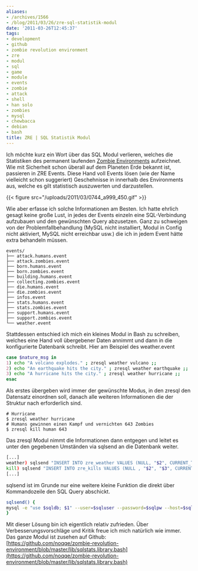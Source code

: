 ```yaml
---
aliases:
- /archives/1566
- /blog/2011/03/26/zre-sql-statistik-modul
date: '2011-03-26T12:45:37'
tags:
- development
- github
- zombie revolution environment
- zre
- modul
- sql
- game
- module
- events
- zombie
- attack
- shell
- han solo
- zombies
- mysql
- chewbacca
- debian
- bash
title: ZRE | SQL Statistik Modul
---
```


Ich möchte kurz ein Wort über das SQL Modul verlieren, welches die
Statistiken des permanent laufenden [Zombie
Environments](http://zombies.n0q.org) aufzeichnet. Wie mit Sicherheit schon
überall auf dem Planeten Erde bekannt ist, passieren in ZRE Events. Diese
Hand voll Events lösen (wie der Name vielleicht schon suggeriert)
Geschehnisse in innerhalb des Environments aus, welche es gilt statistisch
auszuwerten und darzustellen.

{{< figure src="/uploads/2011/03/0744_a999_450.gif" >}}

Wie aber erfasse ich solche Informationen am Besten. Ich hatte ehrlich
gesagt keine große Lust, in jedes der Events einzeln eine SQL-Verbindung
aufzubauen und den gewünschten Query abzusetzen. Ganz zu schweigen von der
Problemfallbehandlung (MySQL nicht installiert, Modul in Config nicht
aktiviert, MySQL nicht erreichbar usw.) die ich in jedem Event hätte extra
behandeln müssen.

```
events/
├── attack.humans.event
├── attack.zombies.event
├── born.humans.event
├── born.zombies.event
├── building.humans.event
├── collecting.zombies.event
├── die.humans.event
├── die.zombies.event
├── infos.event
├── stats.humans.event
├── stats.zombies.event
├── support.humans.event
├── support.zombies.event
└── weather.event
```

Stattdessen entschied ich mich ein kleines Modul in Bash zu schreiben, welches eine Hand voll übergebener Daten annimmt und dann in die konfigurierte Datenbank schreibt.  Hier am Beispiel des weather.event

``` bash
case $nature_msg in
1) echo "A volcano explodes." ; zresql weather vulcano ;;
2) echo "An earthquake hits the city." ; zresql weather earthquake ;;
3) echo "A hurricane hits the city." ; zresql weather hurricane ;;
esac
```

Als erstes übergeben wird immer der gewünschte Modus, in den zresql den
Datensatz einordnen soll, danach alle weiteren Informationen die der
Struktur nach erforderlich sind.

```
# Hurricane
$ zresql weather hurricane
# Humans gewinnen einen Kampf und vernichten 643 Zombies
$ zresql kill human 643
```

Das zresql Modul nimmt die Informationen dann entgegen und leitet es unter
den gegebenen Umständen via sqlsend an die Datenbank weiter.

``` bash
[...]
weather) sqlsend "INSERT INTO zre_weather VALUES (NULL, "$2", CURRENT_TIMESTAMP);" ;;
kill) sqlsend "INSERT INTO zre_kills VALUES (NULL , "$2", "$3", CURRENT_TIMESTAMP);" ;;
[...]
```

sqlsend ist im Grunde nur eine weitere kleine Funktion die direkt über
Kommandozeile den SQL Query abschickt.

``` bash
sqlsend() {
mysql -e "use $sqldb; $1" --user=$sqluser --password=$sqlpw --host=$sqlhost
}
```

Mit dieser Lösung bin ich eigentlich relativ zufrieden. Über
Verbesserungsvorschläge und Kritik freue ich mich natürlich wie immer. Das
ganze Modul ist zusehen auf Github:
[https://github.com/noqqe/zombie-revolution-environment/blob/master/lib/sqlstats.library.bash](https://github.com/noqqe/zombie-revolution-environment/blob/master/lib/sqlstats.library.bash)
